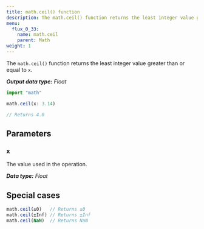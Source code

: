 ```yaml
---
title: math.ceil() function
description: The math.ceil() function returns the least integer value greater than or equal to `x`.
menu:
  flux_0_33:
    name: math.ceil
    parent: Math
weight: 1
---
```


The `math.ceil()` function returns the least integer value greater than or equal to `x`.

_**Output data type:** Float_

```js
import "math"

math.ceil(x: 3.14)

// Returns 4.0
```

## Parameters

### x
The value used in the operation.

_**Data type:** Float_

## Special cases
```js
math.ceil(±0)   // Returns ±0
math.ceil(±Inf) // Returns ±Inf
math.ceil(NaN)  // Returns NaN
```
